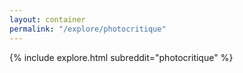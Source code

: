```yaml
---
layout: container
permalink: "/explore/photocritique"
---
```


<link rel="stylesheet" type="text/css" href="/static/css/explore.css">
{% include explore.html subreddit="photocritique" %}
